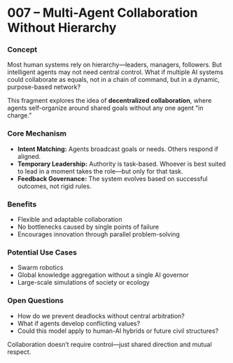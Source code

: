# 007 – Multi-Agent Collaboration Without Hierarchy

### Concept

Most human systems rely on hierarchy—leaders, managers, followers. But intelligent agents may not need central control. What if multiple AI systems could collaborate as equals, not in a chain of command, but in a dynamic, purpose-based network?

This fragment explores the idea of **decentralized collaboration**, where agents self-organize around shared goals without any one agent “in charge.”

### Core Mechanism

- **Intent Matching:** Agents broadcast goals or needs. Others respond if aligned.
- **Temporary Leadership:** Authority is task-based. Whoever is best suited to lead in a moment takes the role—but only for that task.
- **Feedback Governance:** The system evolves based on successful outcomes, not rigid rules.

### Benefits

- Flexible and adaptable collaboration
- No bottlenecks caused by single points of failure
- Encourages innovation through parallel problem-solving

### Potential Use Cases

- Swarm robotics
- Global knowledge aggregation without a single AI governor
- Large-scale simulations of society or ecology

### Open Questions

- How do we prevent deadlocks without central arbitration?
- What if agents develop conflicting values?
- Could this model apply to human-AI hybrids or future civil structures?

Collaboration doesn’t require control—just shared direction and mutual respect.

